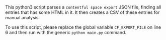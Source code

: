 This python3 script parses a `contentful space export` JSON file, finding all entries that has some HTML in it. It then creates a CSV of these entries for manual analysis.

To use this script, please replace the global variable `CF_EXPORT_FILE` on line 6 and then run with the generic `python main.py` command.